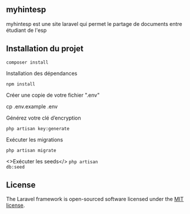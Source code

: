 ## myhintesp
myhintesp est une site laravel qui permet le partage de documents entre étudiant de l'esp 

<h2> Installation du projet</h2>
<code>composer install</code>

<p>Installation des dépendances</p>
<code>npm install</code>

<p>Créer une copie de votre fichier ".env"</p>
<p>cp .env.example .env</p>

<p>Générez votre clé d’encryption</p>
<code>php artisan key:generate</code>

<p>Exécuter les migrations</p>
<code>php artisan migrate</code>

<>Exécuter les seeds</>
<code>php artisan db:seed</code>



## License

The Laravel framework is open-sourced software licensed under the [MIT license](https://opensource.org/licenses/MIT).
